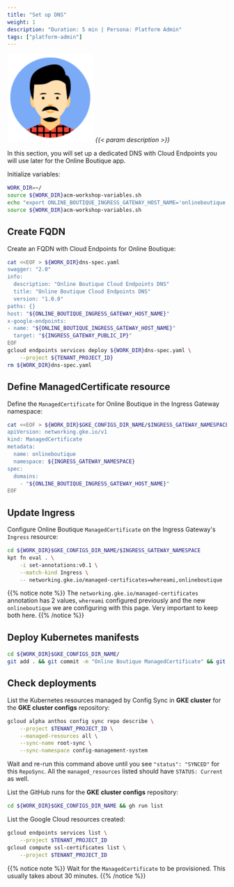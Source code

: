 ```yaml
---
title: "Set up DNS"
weight: 1
description: "Duration: 5 min | Persona: Platform Admin"
tags: ["platform-admin"]
---
```

![Platform Admin](/images/platform-admin.png)
_{{< param description >}}_

In this section, you will set up a dedicated DNS with Cloud Endpoints you will use later for the Online Boutique app.

Initialize variables:
```Bash
WORK_DIR=~/
source ${WORK_DIR}acm-workshop-variables.sh
echo "export ONLINE_BOUTIQUE_INGRESS_GATEWAY_HOST_NAME='onlineboutique.endpoints.${TENANT_PROJECT_ID}.cloud.goog'" >> ${WORK_DIR}acm-workshop-variables.sh
source ${WORK_DIR}acm-workshop-variables.sh
```

## Create FQDN

Create an FQDN with Cloud Endpoints for Online Boutique:
```Bash
cat <<EOF > ${WORK_DIR}dns-spec.yaml
swagger: "2.0"
info:
  description: "Online Boutique Cloud Endpoints DNS"
  title: "Online Boutique Cloud Endpoints DNS"
  version: "1.0.0"
paths: {}
host: "${ONLINE_BOUTIQUE_INGRESS_GATEWAY_HOST_NAME}"
x-google-endpoints:
- name: "${ONLINE_BOUTIQUE_INGRESS_GATEWAY_HOST_NAME}"
  target: "${INGRESS_GATEWAY_PUBLIC_IP}"
EOF
gcloud endpoints services deploy ${WORK_DIR}dns-spec.yaml \
    --project ${TENANT_PROJECT_ID}
rm ${WORK_DIR}dns-spec.yaml
```

## Define ManagedCertificate resource

Define the `ManagedCertificate` for Online Boutique in the Ingress Gateway namespace:
```Bash
cat <<EOF > ${WORK_DIR}$GKE_CONFIGS_DIR_NAME/$INGRESS_GATEWAY_NAMESPACE/managedcertificate-onlineboutique.yaml
apiVersion: networking.gke.io/v1
kind: ManagedCertificate
metadata:
  name: onlineboutique
  namespace: ${INGRESS_GATEWAY_NAMESPACE}
spec:
  domains:
    - "${ONLINE_BOUTIQUE_INGRESS_GATEWAY_HOST_NAME}"
EOF
```

## Update Ingress

Configure Online Boutique `ManagedCertificate` on the Ingress Gateway's `Ingress` resource:
```Bash
cd ${WORK_DIR}$GKE_CONFIGS_DIR_NAME/$INGRESS_GATEWAY_NAMESPACE
kpt fn eval . \
    -i set-annotations:v0.1 \
    --match-kind Ingress \
    -- networking.gke.io/managed-certificates=whereami,onlineboutique
```
{{% notice note %}}
The `networking.gke.io/managed-certificates` annotation has 2 values, `whereami` configured previously and the new `onlineboutique` we are configuring with this page. Very important to keep both here.
{{% /notice %}}

## Deploy Kubernetes manifests

```Bash
cd ${WORK_DIR}$GKE_CONFIGS_DIR_NAME/
git add . && git commit -m "Online Boutique ManagedCertificate" && git push origin main
```

## Check deployments

List the Kubernetes resources managed by Config Sync in **GKE cluster** for the **GKE cluster configs** repository:
```Bash
gcloud alpha anthos config sync repo describe \
    --project $TENANT_PROJECT_ID \
    --managed-resources all \
    --sync-name root-sync \
    --sync-namespace config-management-system
```
Wait and re-run this command above until you see `"status": "SYNCED"` for this `RepoSync`. All the `managed_resources` listed should have `STATUS: Current` as well.

List the GitHub runs for the **GKE cluster configs** repository:
```Bash
cd ${WORK_DIR}$GKE_CONFIGS_DIR_NAME && gh run list
```

List the Google Cloud resources created:
```Bash
gcloud endpoints services list \
    --project $TENANT_PROJECT_ID
gcloud compute ssl-certificates list \
    --project $TENANT_PROJECT_ID
```
{{% notice note %}}
Wait for the `ManagedCertificate` to be provisioned. This usually takes about 30 minutes.
{{% /notice %}}